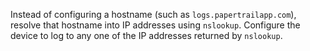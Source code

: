 Instead of configuring a hostname (such as
`logs.papertrailapp.com`), resolve that hostname into IP addresses using
`nslookup`. Configure the device to log to any one of the IP addresses returned
by `nslookup`.

